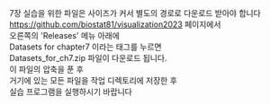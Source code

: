 7장 실습을 위한 파일은 사이즈가 커서 별도의 경로로 다운로드 받아야 합니다  
https://github.com/biostat81/visualization2023 페이지에서  
오른쪽의 'Releases' 메뉴 아래에  
Datasets for chapter7 이라는 태그를 누르면   
Datasets_for_ch7.zip 파일이 다운로드 됩니다.  
이 파일의 압축을 푼 후  
거기에 있는 모든 파일을 작업 디렉토리에 저장한 후  
실습 프로그램을 실행하시기 바랍니다

